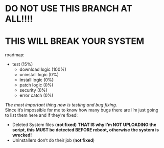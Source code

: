 # DO NOT USE THIS BRANCH AT ALL!!!!
# THIS **WILL BREAK YOUR SYSTEM**

roadmap:
- test (15%)
	- download logic (100%)
	- uninstall logic (0%)
	- install logic (0%)
	- patch logic (0%)
	- security (0%)
	- error catch (0%)

*The most important thing now is testing and bug fixing.*  
Since it’s impossible for me to know how many bugs there are I’m just going to list them here and if they’re fixed:
- Deleted System files (**not fixed**) **THAT IS why I’m NOT UPLOADING the script, this MUST be detected BEFORE reboot, otherwise the system is wrecked!**
- Uninstallers don’t do their job (**not fixed**)